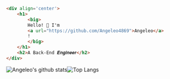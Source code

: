 ```html
<div align='center'>
    <h1>
        <big>
        Hello! 👋 I'm 
        <a url="https://github.com/Angeleo4869">Angeleo</a>
        !
    	</big>
    </h1>
    <h2>A Back-End 𝑬𝒏𝒈𝒊𝒏𝒆𝒆𝒓</h2>
</div>
```
![Angeleo's github stats](https://github-readme-stats.vercel.app/api?username=Angeleo4869&show_icons=true&theme=buefy?count_private=true)![Top Langs](https://github-readme-stats.vercel.app/api/top-langs/?username=Angeleo4869&hide=javascript,CSS)

<!--
**Angeleo4869/Angeleo4869** is a ✨ _special_ ✨ repository because its `README.md` (this file) appears on your GitHub profile.

Here are some ideas to get you started:

- 🔭 I’m currently working on ...
- 🌱 I’m currently learning ...
- 👯 I’m looking to collaborate on ...
- 🤔 I’m looking for help with ...
- 💬 Ask me about ...
- 📫 How to reach me: ...
- 😄 Pronouns: ...
- ⚡ Fun fact: ...
-->
